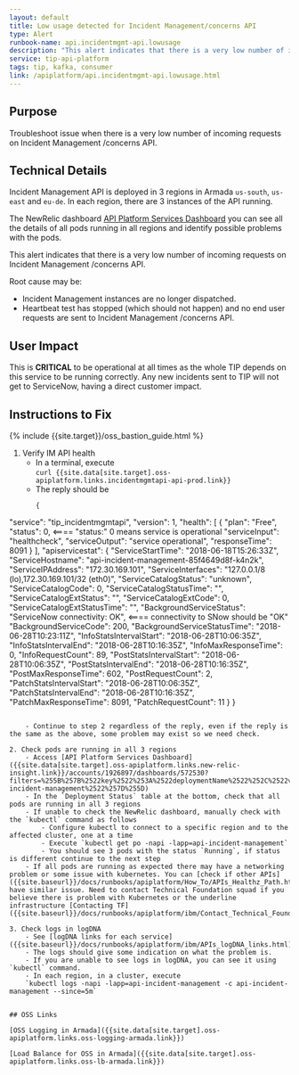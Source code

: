 ```yaml
---
layout: default
title: Low usage detected for Incident Management/concerns API
type: Alert
runbook-name: api.incidentmgmt-api.lowusage
description: "This alert indicates that there is a very low number of incoming requests on Incident Management/concerns API."
service: tip-api-platform
tags: tip, kafka, consumer
link: /apiplatform/api.incidentmgmt-api.lowusage.html
---
```


## Purpose
Troubleshoot issue when there is a very low number of incoming requests on Incident Management /concerns API.


## Technical Details
Incident Management API is deployed in 3 regions in Armada `us-south`, `us-east` and `eu-de`. In each region, there are 3 instances of the API running.

The NewRelic dashboard [API Platform Services Dashboard]({{site.data[site.target].oss-apiplatform.links.new-relic-insight.link}}/accounts/1926897/dashboards/572530?filters=%255B%257B%2522key%2522%253A%2522deploymentName%2522%252C%2522value%2522%253A%2522api-incident-management%2522%257D%255D) you can see all the details of all pods running in all regions and identify possible problems with the pods.

This alert indicates that there is a very low number of incoming requests on Incident Management /concerns API.

Root cause may be:

- Incident Management instances are no longer dispatched.
- Heartbeat test has stopped (which should not happen) and no end user requests are sent to Incident Management /concerns API.


## User Impact
This is **CRITICAL** to be operational at all times as the whole TIP depends on this service to be running correctly. Any new incidents sent to TIP will not get to ServiceNow, having a direct customer impact.


## Instructions to Fix

{% include {{site.target}}/oss_bastion_guide.html %}

1. Verify IM API health
   - In a terminal, execute  
   `curl {{site.data[site.target].oss-apiplatform.links.incidentmgmtapi-api-prod.link}}`
    - The reply should be  
      ```
	  {
  "service": "tip_incidentmgmtapi",
  "version": 1,
  "health": [
    {
      "plan": "Free",
      "status": 0,		                        <==== "status:" 0  means service is operational
      "serviceInput": "healthcheck",
      "serviceOutput": "service operational",
      "responseTime": 8091
    }
  ],
  "apiservicestat": {
    "ServiceStartTime": "2018-06-18T15:26:33Z",
    "ServiceHostname": "api-incident-management-85f4649d8f-k4n2k",
    "ServiceIPAddress": "172.30.169.101",
    "ServiceInterfaces": "127.0.0.1/8 (lo),172.30.169.101/32 (eth0)",
    "ServiceCatalogStatus": "unknown",
    "ServiceCatalogCode": 0,
    "ServiceCatalogStatusTime": "",
    "ServiceCatalogExtStatus": "",
    "ServiceCatalogExtCode": 0,
    "ServiceCatalogExtStatusTime": "",
    "BackgroundServiceStatus": "ServiceNow connectivity: OK",  <==== connectivity to SNow should be "OK"
    "BackgroundServiceCode": 200,
    "BackgroundServiceStatusTime": "2018-06-28T10:23:11Z",
    "InfoStatsIntervalStart": "2018-06-28T10:06:35Z",
    "InfoStatsIntervalEnd": "2018-06-28T10:16:35Z",
    "InfoMaxResponseTime": 0,
    "InfoRequestCount": 89,
    "PostStatsIntervalStart": "2018-06-28T10:06:35Z",
    "PostStatsIntervalEnd": "2018-06-28T10:16:35Z",
    "PostMaxResponseTime": 602,
    "PostRequestCount": 2,
    "PatchStatsIntervalStart": "2018-06-28T10:06:35Z",
    "PatchStatsIntervalEnd": "2018-06-28T10:16:35Z",
    "PatchMaxResponseTime": 8091,
    "PatchRequestCount": 11
  }
}
```

    - Continue to step 2 regardless of the reply, even if the reply is the same as the above, some problem may exist so we need check.  

2. Check pods are running in all 3 regions
    - Access [API Platform Services Dashboard]({{site.data[site.target].oss-apiplatform.links.new-relic-insight.link}}/accounts/1926897/dashboards/572530?filters=%255B%257B%2522key%2522%253A%2522deploymentName%2522%252C%2522value%2522%253A%2522api-incident-management%2522%257D%255D)
    - In the `Deployment Status` table at the bottom, check that all pods are running in all 3 regions
    - If unable to check the NewRelic dashboard, manually check with the `kubectl` command as follows
        - Configure kubectl to connect to a specific region and to the affected cluster, one at a time
        - Execute `kubectl get po -napi -lapp=api-incident-management`
        - You should see 3 pods with the status `Running`, if status is different continue to the next step
    - If all pods are running as expected there may have a networking problem or some issue with kubernetes. You can [check if other APIs]({{site.baseurl}}/docs/runbooks/apiplatform/How_To/APIs_Healthz_Path.html) have similar issue. Need to contact Technical Foundation squad if you believe there is problem with Kubernetes or the underline infrastructure [Contacting TF]({{site.baseurl}}/docs/runbooks/apiplatform/ibm/Contact_Technical_Foundation.html)  

3. Check logs in logDNA
    - See [logDNA links for each service]({{site.baseurl}}/docs/runbooks/apiplatform/ibm/APIs_logDNA_links.html)
    - The logs should give some indication on what the problem is.
    - If you are unable to see logs in logDNA, you can see it using `kubectl` command.
    - In each region, in a cluster, execute  
    `kubectl logs -napi -lapp=api-incident-management -c api-incident-management --since=5m`  
  

## OSS Links

[OSS Logging in Armada]({{site.data[site.target].oss-apiplatform.links.oss-logging-armada.link}})

[Load Balance for OSS in Armada]({{site.data[site.target].oss-apiplatform.links.oss-lb-armada.link}})
